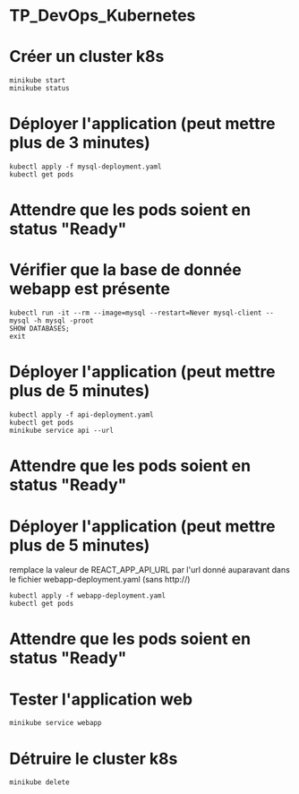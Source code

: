 # TP_DevOps_Kubernetes

# Créer un cluster k8s
```
minikube start
minikube status
```

# Déployer l'application (peut mettre plus de 3 minutes)
```
kubectl apply -f mysql-deployment.yaml
kubectl get pods
```

# Attendre que les pods soient en status "Ready"

# Vérifier que la base de donnée webapp est présente
```
kubectl run -it --rm --image=mysql --restart=Never mysql-client -- mysql -h mysql -proot
SHOW DATABASES;
exit
```

# Déployer l'application (peut mettre plus de 5 minutes)
```
kubectl apply -f api-deployment.yaml
kubectl get pods
minikube service api --url
```

# Attendre que les pods soient en status "Ready"

# Déployer l'application (peut mettre plus de 5 minutes)
remplace la valeur de REACT_APP_API_URL par l'url donné auparavant dans le fichier webapp-deployment.yaml (sans http://)
```
kubectl apply -f webapp-deployment.yaml
kubectl get pods
```

# Attendre que les pods soient en status "Ready"

# Tester l'application web
```
minikube service webapp
```

# Détruire le cluster k8s
```
minikube delete
```